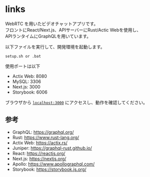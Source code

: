 # links

WebRTC を用いたビデオチャットアプリです。  
フロントにReact/Next.js、APIサーバーにRust/Actic Webを使用し、  
APIランタイムにGraphQLを用いています。

以下ファイルを実行して、開発環境を起動します。  
```
setup.sh or .bat
```

使用ポートは以下  

  * Actix Web: 8080
  * MySQL: 3306
  * Next.js: 3000
  * Storybook: 6006

ブラウザから [`localhost:3000`](http://localhost:3000) にアクセスし、動作を確認してください。

## 参考

  * GraphQL: https://graphql.org/
  * Rust: https://www.rust-lang.org/
  * Actix Web: https://actix.rs/
  * Juniper: https://graphql-rust.github.io/
  * React: https://reactjs.org/
  * Next.js: https://nextjs.org/
  * Apollo: https://www.apollographql.com/
  * Storybook: https://storybook.js.org/

